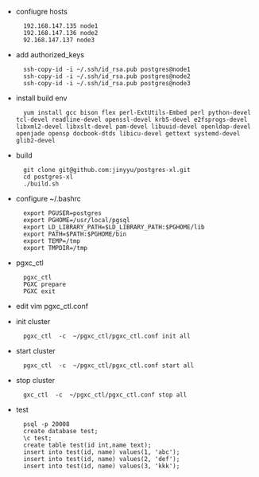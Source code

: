 
- confiugre hosts

        192.168.147.135 node1
        192.168.147.136 node2
        92.168.147.137 node3

- add authorized_keys

        ssh-copy-id -i ~/.ssh/id_rsa.pub postgres@node1
        ssh-copy-id -i ~/.ssh/id_rsa.pub postgres@node2
        ssh-copy-id -i ~/.ssh/id_rsa.pub postgres@node3

- install build env

        yum install gcc bison flex perl-ExtUtils-Embed perl python-devel tcl-devel readline-devel openssl-devel krb5-devel e2fsprogs-devel libxml2-devel libxslt-devel pam-devel libuuid-devel openldap-devel openjade opensp docbook-dtds libicu-devel gettext systemd-devel glib2-devel

- build

        git clone git@github.com:jinyyu/postgres-xl.git
        cd postgres-xl
        ./build.sh

- configure  ~/.bashrc

        export PGUSER=postgres
        export PGHOME=/usr/local/pgsql
        export LD_LIBRARY_PATH=$LD_LIBRARY_PATH:$PGHOME/lib
        export PATH=$PATH:$PGHOME/bin
        export TEMP=/tmp
        export TMPDIR=/tmp

- pgxc_ctl 

        pgxc_ctl
        PGXC prepare 
        PGXC exit

- edit vim pgxc_ctl.conf

- init cluster

        pgxc_ctl  -c  ~/pgxc_ctl/pgxc_ctl.conf init all

- start cluster

        pgxc_ctl  -c  ~/pgxc_ctl/pgxc_ctl.conf start all

- stop cluster

        gxc_ctl  -c  ~/pgxc_ctl/pgxc_ctl.conf stop all


- test 

        psql -p 20008
        create database test;
        \c test;
        create table test(id int,name text);
        insert into test(id, name) values(1, 'abc');
        insert into test(id, name) values(2, 'def');
        insert into test(id, name) values(3, 'kkk');